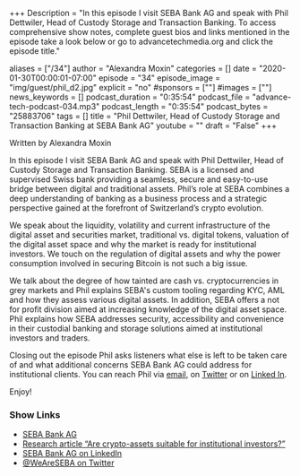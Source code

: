 +++
Description = "In this episode I visit SEBA Bank AG and speak with Phil Dettwiler, Head of Custody Storage and Transaction Banking. To access comprehensive show notes, complete guest bios and links mentioned in the episode take a look below or go to advancetechmedia.org and click the episode title."

aliases = ["/34"]
author = "Alexandra Moxin"
categories = []
date = "2020-01-30T00:00:01-07:00"
episode = "34"
episode_image = "img/guest/phil_d2.jpg"
explicit = "no"
#sponsors = [""]
#images = [""]
news_keywords = []
podcast_duration = "0:35:54"
podcast_file = "advance-tech-podcast-034.mp3"
podcast_length = "0:35:54"
podcast_bytes = "25883706"
tags = []
title = "Phil Dettwiler, Head of Custody Storage and Transaction Banking at SEBA Bank AG"
youtube = ""
draft = "False"
+++

Written by Alexandra Moxin

In this episode I visit SEBA Bank AG and speak with Phil Dettwiler, Head of Custody Storage and Transaction Banking. SEBA is a licensed and supervised Swiss bank providing a seamless, secure and easy-to-use bridge between digital and traditional assets. Phil’s role at SEBA combines a deep understanding of banking as a business process and a strategic perspective gained at the forefront of Switzerland’s crypto evolution.
 
 We speak about the liquidity, volatility and current infrastructure of the digital asset and securities market, traditional vs. digital tokens, valuation of the digital asset space and why the market is ready for institutional investors. We touch on the regulation of digital assets and why the power consumption involved in securing Bitcoin is not such a big issue.
 
We talk about the degree of how tainted are cash vs. cryptocurrencies in grey markets and Phil explains SEBA's custom tooling regarding KYC, AML and how they assess various digital assets. In addition, SEBA offers a not for profit division aimed at increasing knowledge of the digital asset space. Phil explains how SEBA addresses security, accessibility and convenience in their custodial banking and storage solutions aimed at institutional investors and traders.
 
 Closing out the episode Phil asks listeners what else is left to be taken care of and what additional concerns SEBA Bank AG could address for institutional clients. You can reach Phil via [email](mailto:phil.dettwiler@seba.swiss), on [Twitter](https://twitter.com/Phil_Det) or on [Linked In](https://www.linkedin.com/in/philipp-e-dettwiler-b590883/).

Enjoy!

### Show Links

* [SEBA Bank AG](https://www.seba.swiss/)
* [Research article “Are crypto-assets suitable for institutional investors?”](https://www.seba.swiss/research/are-crypto-assets-suitable-for-institutional-investors)
* [SEBA Bank AG on LinkedIn](https://www.linkedin.com/company/weareseba/)
* [@WeAreSEBA on Twitter](https://twitter.com/WeAreSEBA)
